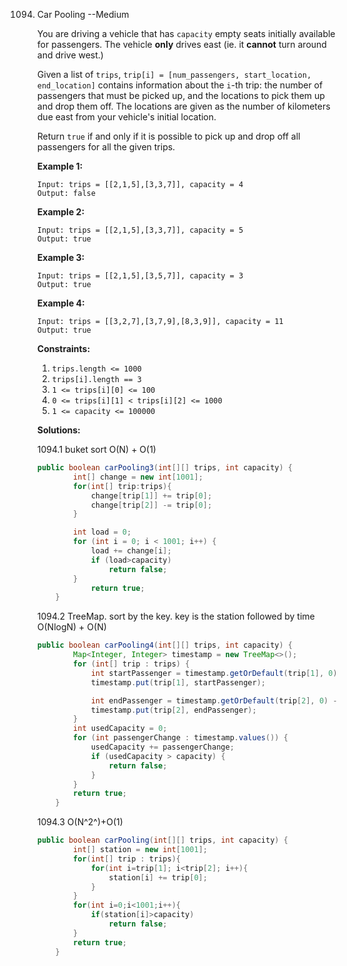 1094. Car Pooling  --Medium

      You are driving a vehicle that has `capacity` empty seats initially available for passengers. The vehicle **only** drives east (ie. it **cannot** turn around and drive west.)

      Given a list of `trips`, `trip[i] = [num_passengers, start_location, end_location]` contains information about the `i`-th trip: the number of passengers that must be picked up, and the locations to pick them up and drop them off. The locations are given as the number of kilometers due east from your vehicle's initial location.

      Return `true` if and only if it is possible to pick up and drop off all passengers for all the given trips. 

      **Example 1:**

      ```
      Input: trips = [[2,1,5],[3,3,7]], capacity = 4
      Output: false
      ```

      **Example 2:**

      ```
      Input: trips = [[2,1,5],[3,3,7]], capacity = 5
      Output: true
      ```

      **Example 3:**

      ```
      Input: trips = [[2,1,5],[3,5,7]], capacity = 3
      Output: true
      ```

      **Example 4:**

      ```
      Input: trips = [[3,2,7],[3,7,9],[8,3,9]], capacity = 11
      Output: true 
      ```

      **Constraints:**

      1. `trips.length <= 1000`
      2. `trips[i].length == 3`
      3. `1 <= trips[i][0] <= 100`
      4. `0 <= trips[i][1] < trips[i][2] <= 1000`
      5. `1 <= capacity <= 100000`

      **Solutions:**

      1094.1 buket sort O(N) + O(1)

      ```java
      public boolean carPooling3(int[][] trips, int capacity) {
              int[] change = new int[1001];
              for(int[] trip:trips){
                  change[trip[1]] += trip[0];
                  change[trip[2]] -= trip[0];
              }
      
              int load = 0;
              for (int i = 0; i < 1001; i++) {
                  load += change[i];
                  if (load>capacity)
                      return false;
              }
                  return true;
          }
      ```

      1094.2 TreeMap. sort by the key. key is the station followed by time O(NlogN) + O(N)

      ```java
      public boolean carPooling4(int[][] trips, int capacity) {
              Map<Integer, Integer> timestamp = new TreeMap<>();
              for (int[] trip : trips) {
                  int startPassenger = timestamp.getOrDefault(trip[1], 0) + trip[0];
                  timestamp.put(trip[1], startPassenger);
      
                  int endPassenger = timestamp.getOrDefault(trip[2], 0) - trip[0];
                  timestamp.put(trip[2], endPassenger);
              }
              int usedCapacity = 0;
              for (int passengerChange : timestamp.values()) {
                  usedCapacity += passengerChange;
                  if (usedCapacity > capacity) {
                      return false;
                  }
              }
              return true;
          }
      ```

      1094.3 O(N^2^)+O(1)

      ```java
      public boolean carPooling(int[][] trips, int capacity) {
              int[] station = new int[1001];
              for(int[] trip : trips){
                  for(int i=trip[1]; i<trip[2]; i++){
                      station[i] += trip[0];
                  }
              }
              for(int i=0;i<1001;i++){
                  if(station[i]>capacity)
                      return false;
              }
              return true;
          }
      ```

      